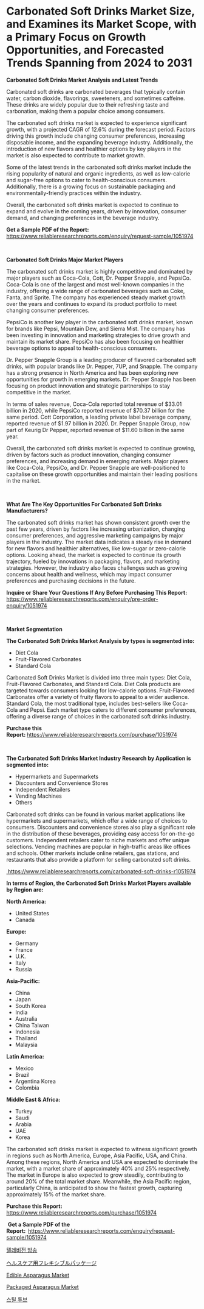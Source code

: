 <p><h1>Carbonated Soft Drinks Market Size, and Examines its Market Scope, with a Primary Focus on Growth Opportunities, and Forecasted Trends Spanning from 2024 to 2031</h1></p><p><strong>Carbonated Soft Drinks Market Analysis and Latest Trends</strong></p>
<p><p>Carbonated soft drinks are carbonated beverages that typically contain water, carbon dioxide, flavorings, sweeteners, and sometimes caffeine. These drinks are widely popular due to their refreshing taste and carbonation, making them a popular choice among consumers.</p><p>The carbonated soft drinks market is expected to experience significant growth, with a projected CAGR of 12.6% during the forecast period. Factors driving this growth include changing consumer preferences, increasing disposable income, and the expanding beverage industry. Additionally, the introduction of new flavors and healthier options by key players in the market is also expected to contribute to market growth.</p><p>Some of the latest trends in the carbonated soft drinks market include the rising popularity of natural and organic ingredients, as well as low-calorie and sugar-free options to cater to health-conscious consumers. Additionally, there is a growing focus on sustainable packaging and environmentally-friendly practices within the industry.</p><p>Overall, the carbonated soft drinks market is expected to continue to expand and evolve in the coming years, driven by innovation, consumer demand, and changing preferences in the beverage industry.</p></p>
<p><strong>Get a Sample PDF of the Report:&nbsp;</strong> <a href="https://www.reliableresearchreports.com/enquiry/request-sample/1051974">https://www.reliableresearchreports.com/enquiry/request-sample/1051974</a></p>
<p>&nbsp;</p>
<p><strong>Carbonated Soft Drinks Major Market Players</strong></p>
<p><p>The carbonated soft drinks market is highly competitive and dominated by major players such as Coca-Cola, Cott, Dr. Pepper Snapple, and PepsiCo. Coca-Cola is one of the largest and most well-known companies in the industry, offering a wide range of carbonated beverages such as Coke, Fanta, and Sprite. The company has experienced steady market growth over the years and continues to expand its product portfolio to meet changing consumer preferences.</p><p>PepsiCo is another key player in the carbonated soft drinks market, known for brands like Pepsi, Mountain Dew, and Sierra Mist. The company has been investing in innovation and marketing strategies to drive growth and maintain its market share. PepsiCo has also been focusing on healthier beverage options to appeal to health-conscious consumers.</p><p>Dr. Pepper Snapple Group is a leading producer of flavored carbonated soft drinks, with popular brands like Dr. Pepper, 7UP, and Snapple. The company has a strong presence in North America and has been exploring new opportunities for growth in emerging markets. Dr. Pepper Snapple has been focusing on product innovation and strategic partnerships to stay competitive in the market.</p><p>In terms of sales revenue, Coca-Cola reported total revenue of $33.01 billion in 2020, while PepsiCo reported revenue of $70.37 billion for the same period. Cott Corporation, a leading private label beverage company, reported revenue of $1.97 billion in 2020. Dr. Pepper Snapple Group, now part of Keurig Dr Pepper, reported revenue of $11.60 billion in the same year.</p><p>Overall, the carbonated soft drinks market is expected to continue growing, driven by factors such as product innovation, changing consumer preferences, and increasing demand in emerging markets. Major players like Coca-Cola, PepsiCo, and Dr. Pepper Snapple are well-positioned to capitalise on these growth opportunities and maintain their leading positions in the market.</p></p>
<p>&nbsp;</p>
<p><strong>What Are The Key Opportunities For Carbonated Soft Drinks Manufacturers?</strong></p>
<p><p>The carbonated soft drinks market has shown consistent growth over the past few years, driven by factors like increasing urbanization, changing consumer preferences, and aggressive marketing campaigns by major players in the industry. The market data indicates a steady rise in demand for new flavors and healthier alternatives, like low-sugar or zero-calorie options. Looking ahead, the market is expected to continue its growth trajectory, fueled by innovations in packaging, flavors, and marketing strategies. However, the industry also faces challenges such as growing concerns about health and wellness, which may impact consumer preferences and purchasing decisions in the future.</p></p>
<p><strong>Inquire or Share Your Questions If Any Before Purchasing This Report:</strong> <a href="https://www.reliableresearchreports.com/enquiry/pre-order-enquiry/1051974">https://www.reliableresearchreports.com/enquiry/pre-order-enquiry/1051974</a></p>
<p>&nbsp;</p>
<p><strong>Market Segmentation</strong></p>
<p><strong>The Carbonated Soft Drinks Market Analysis by types is segmented into:</strong></p>
<p><ul><li>Diet Cola</li><li>Fruit-Flavored Carbonates</li><li>Standard Cola</li></ul></p>
<p><p>Carbonated Soft Drinks Market is divided into three main types: Diet Cola, Fruit-Flavored Carbonates, and Standard Cola. Diet Cola products are targeted towards consumers looking for low-calorie options. Fruit-Flavored Carbonates offer a variety of fruity flavors to appeal to a wider audience. Standard Cola, the most traditional type, includes best-sellers like Coca-Cola and Pepsi. Each market type caters to different consumer preferences, offering a diverse range of choices in the carbonated soft drinks industry.</p></p>
<p><strong>Purchase this Report:&nbsp;</strong><a href="https://www.reliableresearchreports.com/purchase/1051974">https://www.reliableresearchreports.com/purchase/1051974</a></p>
<p>&nbsp;</p>
<p><strong>The Carbonated Soft Drinks Market Industry Research by Application is segmented into:</strong></p>
<p><ul><li>Hypermarkets and Supermarkets</li><li>Discounters and Convenience Stores</li><li>Independent Retailers</li><li>Vending Machines</li><li>Others</li></ul></p>
<p><p>Carbonated soft drinks can be found in various market applications like hypermarkets and supermarkets, which offer a wide range of choices to consumers. Discounters and convenience stores also play a significant role in the distribution of these beverages, providing easy access for on-the-go customers. Independent retailers cater to niche markets and offer unique selections. Vending machines are popular in high-traffic areas like offices and schools. Other markets include online retailers, gas stations, and restaurants that also provide a platform for selling carbonated soft drinks.</p></p>
<p><a href="https://www.reliableresearchreports.com/carbonated-soft-drinks-r1051974">&nbsp;https://www.reliableresearchreports.com/carbonated-soft-drinks-r1051974</a></p>
<p><strong>In terms of Region, the Carbonated Soft Drinks Market Players available by Region are:</strong></p>
<p>
    <p> <strong> North America: </strong>
        <ul>
            <li>United States</li>
            <li>Canada</li>
        </ul>
        </p> 
    <p> <strong> Europe: </strong>
        <ul>
            <li>Germany</li>
            <li>France</li>
            <li>U.K.</li>
            <li>Italy</li>
            <li>Russia</li>
        </ul>
        </p> 
    <p> <strong> Asia-Pacific: </strong>
        <ul>
            <li>China</li>
            <li>Japan</li>
            <li>South Korea</li>
            <li>India</li>
            <li>Australia</li>
            <li>China Taiwan</li>
            <li>Indonesia</li>
            <li>Thailand</li>
            <li>Malaysia</li>
        </ul>
        </p> 
    <p> <strong> Latin America: </strong>
        <ul>
            <li>Mexico</li>
            <li>Brazil</li>
            <li>Argentina Korea</li>
            <li>Colombia</li>
        </ul>
        </p> 
    <p> <strong> Middle East & Africa: </strong>
        <ul>
            <li>Turkey</li>
            <li>Saudi</li>
            <li>Arabia</li>
            <li>UAE</li>
            <li>Korea</li>
        </ul>
    </p>
    </p>
<p><p>The carbonated soft drinks market is expected to witness significant growth in regions such as North America, Europe, Asia Pacific, USA, and China. Among these regions, North America and USA are expected to dominate the market, with a market share of approximately 40% and 25% respectively. The market in Europe is also expected to grow steadily, contributing to around 20% of the total market share. Meanwhile, the Asia Pacific region, particularly China, is anticipated to show the fastest growth, capturing approximately 15% of the market share.</p></p>
<p><strong>Purchase this Report: </strong><a href="https://www.reliableresearchreports.com/purchase/1051974">https://www.reliableresearchreports.com/purchase/1051974</a></p>
<p>&nbsp;<strong>Get a Sample PDF of the Report:&nbsp;&nbsp;</strong><a href="https://www.reliableresearchreports.com/enquiry/request-sample/1051974">https://www.reliableresearchreports.com/enquiry/request-sample/1051974</a></p>
<p><strong></strong></p>
<p><p><a href="https://github.com/vsr06p4p49/Market-Research-Report-List-1/blob/main/513209717016.md">텔레비전 방송</a></p><p><a href="https://github.com/ReyesKohler20231/Market-Research-Report-List-1/blob/main/163171818475.md">ヘルスケア用フレキシブルパッケージ</a></p><p><a href="https://github.com/GroverBarry/Market-Research-Report-List-4/blob/main/edible-asparagus-market.md">Edible Asparagus Market</a></p><p><a href="https://github.com/lylyparadise/Market-Research-Report-List-2/blob/main/packaged-asparagus-market.md">Packaged Asparagus Market</a></p><p><a href="https://github.com/oajzkywllm460/Market-Research-Report-List-1/blob/main/506465817015.md">스틸 튜브</a></p></p>